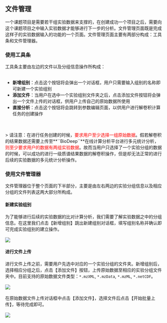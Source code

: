 <!-- 文件管理 -->

## **文件管理**

一个课题项目是需要若干组实验数据来支撑的，在创建成功一个项目之后，需要向这个课题项目之中输入实验数据才能够进行下一步的分析。文件管理页面既是完成这样子的实验数据输入的功能的一个页面。文件管理页面主要有两部分构成：工具条和文件管理器。

### **使用工具条**

工具条主要由左边的文件以及分组信息操作所构成：
<br/>
<br/>
+ **新增组别**：点击这个按钮将会弹出一个对话框，用户只需要输入组别的名称即可新建一个实验组别<br/>
+ **添加文件**：当用户在选中一个实验组别文件夹之后，点击添加文件按钮将会弹出一个文件上传的对话框，供用户上传自己的原始数据所使用<br/>
+ **直接分析**：点击这个按钮将会跳转到参数编辑页面，以供用户进行解卷积计算任务的创建操作
<br/>
<br/>
> 请注意：在进行任务创建的时候，<span style="color:red;">要求用户至少选择一组原始数据</span>。假若解卷积的结果数据还需要上传至**``BioDeep``**在线计算分析平台进行多元统计分析，<span style="color:red;">则至少要求用户的数据有两组实验数据</span>。故而当用户只选择了一个实验分组的数据的时候，可以成功的进行一级质谱结果数据的解卷积操作，但是却无法正常的进行后续的实验数据的多元统计分析操作。

### **使用文件管理器**

文件管理器位于整个页面的下半部分，主要是由左右两边的实验分组信息以及相应分组的文件列表这两大部分所构成。

#### **新建实验组别**

为了能够进行后续的实验数据的比对计算分析，我们需要了解实验数据之中的分组信息。在这里我们点击【新增组别】跳出新建组别对话框，填写组别名称并确认即可完成实验组别的建立操作。
<br/>
<br/>
![](user-guide/metadeco/images/new_group.png) 

#### **进行文件上传**

进行文件上传之前，需要用户先选中对应的一个实验分组的文件夹。新增组别后，选择相应分组之后，点击【添加文件】按钮，上传原始数据至相应的实验分组文件夹中。目前支持的原始数据文件类型：``*.mzXML``, ``*.mzData``, ``*.mzML``, ``*.netCDF``。
<br/>
<br/>
![](user-guide/metadeco/images/start_upload.png)
<br/>
<br/>
在原始数据文件上传对话框中点击【添加文件】，选择文件后点击【开始批量上传】，等待完成即可。
<br/>
<br/>
![](user-guide/metadeco/images/upload-files.png)